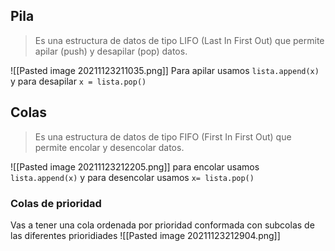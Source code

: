 ## Pila
> Es una estructura de datos de tipo LIFO (Last In First Out) que permite apilar (push) y desapilar (pop) datos.


![[Pasted image 20211123211035.png]]
Para apilar usamos `lista.append(x)` y para desapilar `x = lista.pop()`

## Colas 
> Es una estructura de datos de tipo FIFO (First In First Out) que permite encolar y desencolar datos.

![[Pasted image 20211123212205.png]]
para encolar usamos `lista.append(x)` y para desencolar usamos `x= lista.pop()`

### Colas de prioridad
Vas a tener una cola ordenada por prioridad conformada con subcolas de las diferentes prioridiades
![[Pasted image 20211123212904.png]]